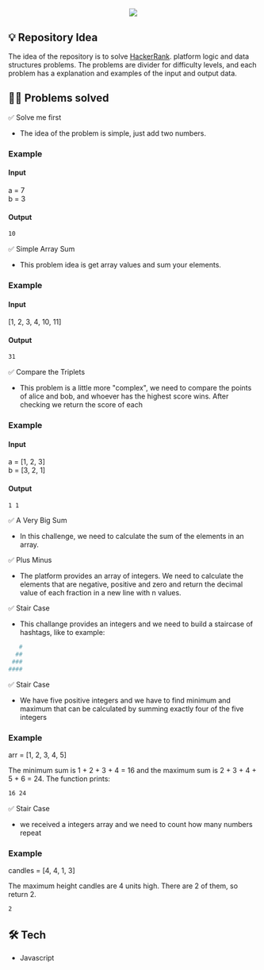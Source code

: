 <h1 align="center">
  <img src="https://hrcdn.net/community-frontend/assets/brand/logo-new-white-green-a5cb16e0ae.svg" />
</h1>

## :bulb: Repository Idea

The idea of the repository is to solve [HackerRank](https://hackerrank.com/). platform logic and data structures problems. The problems are divider for difficulty levels, and each problem has a explanation and examples of the input and output data.

## :face_exhaling: Problems solved

:white_check_mark: Solve me first

- The idea of the problem is simple, just add two numbers.

### Example

#### Input <br>

a = 7 <br>
b = 3

#### Output <br>

```bash
10
```

:white_check_mark: Simple Array Sum

- This problem idea is get array values and sum your elements.

### Example

#### Input <br>

[1, 2, 3, 4, 10, 11]

#### Output <br>

```bash
31
```

:white_check_mark: Compare the Triplets

- This problem is a little more "complex", we need to compare the points of alice and bob, and whoever has the highest score wins. After checking we return the score of each

### Example

#### Input <br>

a = [1, 2, 3] <br>
b = [3, 2, 1] <br>

#### Output

```bash
1 1
```

:white_check_mark: A Very Big Sum

- In this challenge, we need to calculate the sum of the elements in an array.

:white_check_mark: Plus Minus

- The platform provides an array of integers. We need to calculate the elements that are negative, positive and zero and return the decimal value of each fraction in a new line with n values.

:white_check_mark: Stair Case

- This challange provides an integers and we need to build a staircase of hashtags, like to example:

```bash
   #
  ##
 ###
####
```

:white_check_mark: Stair Case

- We have five positive integers and we have to find minimum and maximum that can be calculated by summing exactly four of the five integers

### Example

arr = [1, 2, 3, 4, 5]

The minimum sum is 1 + 2 + 3 + 4 = 16 and the maximum sum is 2 + 3 + 4 + 5 + 6 = 24. The function prints:

```bash
16 24
```

:white_check_mark: Stair Case

- we received a integers array and we need to count how many numbers repeat

### Example

candles = [4, 4, 1, 3]

The maximum height candles are 4 units high. There are 2 of them, so return 2.

```bash
2
```

## :hammer_and_wrench: Tech

- Javascript
